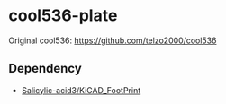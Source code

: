 # cool536-plate
Original cool536: https://github.com/telzo2000/cool536

## Dependency
* [Salicylic-acid3/KiCAD_FootPrint](https://github.com/Salicylic-acid3/KiCAD_FootPrint)
